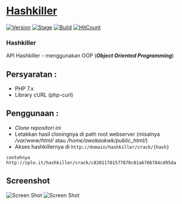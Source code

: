 # [Hashkiller](https://github.com/ardzz/hashkiller)
[![Version](https://img.shields.io/badge/Version-2.5-brightgreen.svg?maxAge=259200)]()
[![Stage](https://img.shields.io/badge/Release-Beta-green.svg)]()
[![Build](https://img.shields.io/badge/Codename_-_Ardzz-blue.svg?maxAge=259200)]()
[![HitCount](http://hits.dwyl.io/ardzz/hashkiller.svg)](http://hits.dwyl.io/ardzz/hashkiller)
### Hashkiller
API Hashkiller - menggunakan OOP (***Object Oriented Programming***)<br>
## Persyaratan :
* PHP 7.x
* Library cURL (php-curl)
## Penggunaan :
* *Clone repositori ini*
* Letakkan hasil cloningnya di path root webserver (misalnya */var/www/html/* atau */home/awokaokwk/public_html/*)
* Akses hashkillernya di `http://domain/hashkiller/crack/{hash}`
```
contohnya
http://zplo.it/hashkiller/crack/c82011781577870c81a6766784cd95da
```
## Screenshot
![Screen Shot](https://raw.githubusercontent.com/ardzz/hashkiller/master/Screenshot%20from%202019-04-28%2021-16-18.png)
![Screen Shot](https://raw.githubusercontent.com/ardzz/hashkiller/master/Screenshot%20from%202019-04-28%2021-16-50.png)
